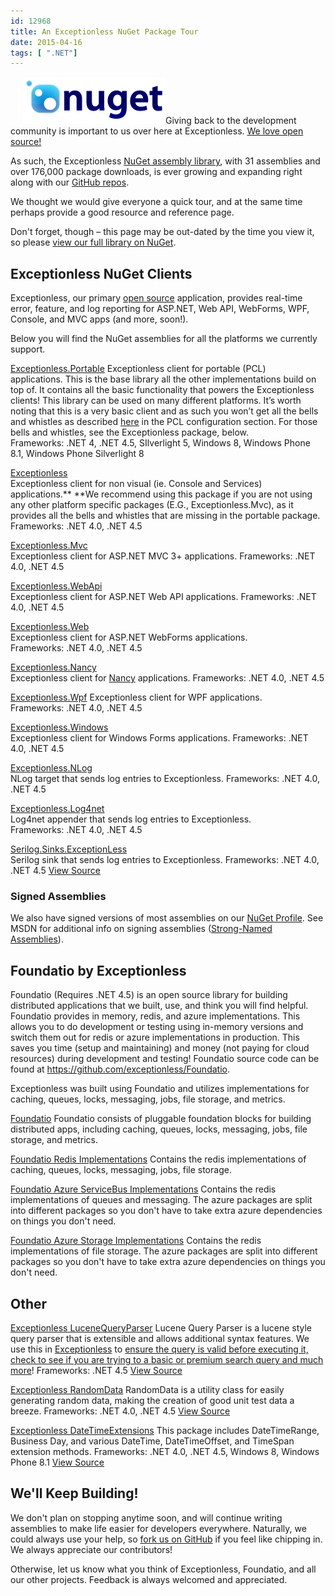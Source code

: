 ```yaml
---
id: 12968
title: An Exceptionless NuGet Package Tour
date: 2015-04-16
tags: [ ".NET"]
---
```

<img loading="lazy" class="alignright size-full wp-image-12970" style="margin-left: 20px;" src="/assets/nugetlogo.png" alt="Exceptionless NuGet Packages" width="228" height="75" data-id="12970" />Giving back to the development community is important to us over here at Exceptionless. <a title="Exceptionless on GitHub" href="https://github.com/exceptionless" target="_blank">We love open source!</a>

As such, the Exceptionless <a title="Exceptionless NuGet Assembly Library" href="https://www.nuget.org/profiles/exceptionless?showAllPackages=True" target="_blank">NuGet assembly library</a>, with 31 assemblies and over 176,000 package downloads, is ever growing and expanding right along with our <a title="Exceptionless GitHub Repos" href="https://github.com/exceptionless" target="_blank">GitHub repos</a>.

We thought we would give everyone a quick tour, and at the same time perhaps provide a good resource and reference page.

Don't forget, though &#8211; this page may be out-dated by the time you view it, so please <a title="Exceptionless NuGet Packages" href="https://www.nuget.org/profiles/exceptionless?showAllPackages=True" target="_blank">view our full library on NuGet</a>.<!--more-->

## Exceptionless NuGet Clients

Exceptionless, our primary <a title="Exceptionless GitHub Repo" href="https://github.com/exceptionless/Exceptionless.net" target="_blank">open source</a> application, provides real-time error, feature, and log reporting for ASP.NET, Web API, WebForms, WPF, Console, and MVC apps (and more, soon!).

Below you will find the NuGet assemblies for all the platforms we currently support.

<a title="Exceptionless.Portable NuGet Package" href="https://www.nuget.org/packages/Exceptionless.Portable/" target="_blank">Exceptionless.Portable</a>
Exceptionless client for portable (PCL) applications. This is the base library all the other implementations build on top of. It contains all the basic functionality that powers the Exceptionless clients! This library can be used on many different platforms. It’s worth noting that this is a very basic client and as such you won’t get all the bells and whistles as described <a title="Exeptionless Configuration Documentation" href="http://docs.exceptionless.com/contents/configuration/" target="_blank">here</a> in the PCL configuration section. For those bells and whistles, see the Exceptionless package, below.
Frameworks: .NET 4, .NET 4.5, SIlverlight 5, Windows 8, Windows Phone 8.1, Windows Phone Silverlight 8

<a title="Exceptionless NuGet Package" href="https://www.nuget.org/packages/Exceptionless/" target="_blank">Exceptionless<br /> </a>Exceptionless client for non visual (ie. Console and Services) applications.** **We recommend using this package if you are not using any other platform specific packages (E.G., Exceptionless.Mvc), as it provides all the bells and whistles that are missing in the portable package.
Frameworks: .NET 4.0, .NET 4.5

<a title="Exceptionless.Mvc NuGet Package" href="https://www.nuget.org/packages/Exceptionless.Mvc/" target="_blank">Exceptionless.Mvc<br /> </a>Exceptionless client for ASP.NET MVC 3+ applications.
Frameworks: .NET 4.0, .NET 4.5

<a title="Exceptionless.WebApi NuGet Package" href="https://www.nuget.org/packages/Exceptionless.WebApi/" target="_blank">Exceptionless.WebApi<br /> </a>Exceptionless client for ASP.NET Web API applications.
Frameworks: .NET 4.0, .NET 4.5

<a title="Exceptionless.Web NuGet Package" href="https://www.nuget.org/packages/Exceptionless.Web/" target="_blank">Exceptionless.Web<br /> </a>Exceptionless client for ASP.NET WebForms applications.
Frameworks: .NET 4.0, .NET 4.5

<a title="Exceptionless.Nancy NuGet Package" href="https://www.nuget.org/packages/Exceptionless.Nancy/" target="_blank">Exceptionless.Nancy<br /> </a>Exceptionless client for <a title="NancyFX" href="http://nancyfx.org/" target="_blank">Nancy</a> applications.
Frameworks: .NET 4.0, .NET 4.5

<a title="Exceptionless.Wpf NuGet Package" href="https://www.nuget.org/packages/Exceptionless.Wpf/" target="_blank">Exceptionless.Wpf</a>
Exceptionless client for WPF applications.
Frameworks: .NET 4.0, .NET 4.5

<a title="Exceptionless.Windows NuGet Package" href="https://www.nuget.org/packages/Exceptionless.Windows/" target="_blank">Exceptionless.Windows<br /> </a>Exceptionless client for Windows Forms applications.
Frameworks: .NET 4.0, .NET 4.5

<a title="Exceptionless.NLog NuGet Package" href="https://www.nuget.org/packages/Exceptionless.NLog/" target="_blank">Exceptionless.NLog<br /> </a>NLog target that sends log entries to Exceptionless.
Frameworks: .NET 4.0, .NET 4.5

<a title="Exceptionless.Log4net NuGet Package" href="https://www.nuget.org/packages/Exceptionless.Log4net/" target="_blank">Exceptionless.Log4net<br /> </a>Log4net appender that sends log entries to Exceptionless.
Frameworks: .NET 4.0, .NET 4.5

<a title="Serilog.Sinks.Exceptionless NuGet Package" href="https://www.nuget.org/packages/Serilog.Sinks.ExceptionLess/" target="_blank">Serilog.Sinks.ExceptionLess<br /> </a>Serilog sink that sends log entries to Exceptionless.
Frameworks: .NET 4.0, .NET 4.5
<a title="Exceptionless sink for Serilog Source Code" href="https://github.com/serilog/serilog-sinks-exceptionless" target="_blank">View Source</a>

### Signed Assemblies

We also have signed versions of most assemblies on our <a title="Exceptionless NuGet Profile" href="https://www.nuget.org/profiles/exceptionless?showAllPackages=True" target="_blank">NuGet Profile</a>. See MSDN for additional info on signing assemblies (<a title="Strong-Named Signed Assemblies" href="https://msdn.microsoft.com/en-us/library/wd40t7ad%28v=vs.110%29.aspx" target="_blank">Strong-Named Assemblies</a>).

## Foundatio by Exceptionless

Foundatio (Requires .NET 4.5) is an open source library for building distributed applications that we built, use, and think you will find helpful. Foundatio provides in memory, redis, and azure implementations. This allows you to do development or testing using in-memory versions and switch them out for redis or azure implementations in production. This saves you time (setup and maintaining) and money (not paying for cloud resources) during development and testing! Foundatio source code can be found at <a title="Foiundatio Source Code on GitHub" href="https://github.com/exceptionless/Foundatio" target="_blank">https://github.com/exceptionless/Foundatio</a>.

Exceptionless was built using Foundatio and utilizes implementations for caching, queues, locks, messaging, jobs, file storage, and metrics.

<a title="Foundatio Exceptionless NuGet Package" href="https://www.nuget.org/packages/Foundatio/" target="_blank">Foundatio</a>
Foundatio consists of pluggable foundation blocks for building distributed apps, including caching, queues, locks, messaging, jobs, file storage, and metrics.

<a title="Foundatio Redis Implementations NuGet Package" href="https://www.nuget.org/packages/Foundatio.Redis/" target="_blank">Foundatio Redis Implementations</a>
Contains the redis implementations of caching, queues, locks, messaging, jobs, file storage.

<a title="Foundatio Azure ServiceBus Implementations NuGet Package" href="https://www.nuget.org/packages/Foundatio.AzureServiceBus/" target="_blank">Foundatio Azure ServiceBus Implementations</a>
Contains the redis implementations of queues and messaging. The azure packages are split into different packages so you don't have to take extra azure dependencies on things you don't need.

<a title="Foundatio Azure Storage Implementations NuGet Package" href="https://www.nuget.org/packages/Foundatio.AzureStorage/" target="_blank">Foundatio Azure Storage Implementations</a>
Contains the redis implementations of file storage. The azure packages are split into different packages so you don't have to take extra azure dependencies on things you don't need.

## Other

<a title="Exceptionless Lucene Query Parser NuGet Package" href="https://www.nuget.org/packages/Exceptionless.LuceneQueryParser/" target="_blank">Exceptionless LuceneQueryParser</a>
Lucene Query Parser is a lucene style query parser that is extensible and allows additional syntax features. We use this in <a title="Exceptionless Source Code" href="https://github.com/exceptionless/Exceptionless" target="_blank">Exceptionless</a> to <a title="Exceptionless Query Source Code" href="https://github.com/exceptionless/Exceptionless/blob/master/Source/Core/Filter/QueryProcessorVisitor.cs" target="_blank">ensure the query is valid before executing it, check to see if you are trying to a basic or premium search query and much more</a>!
Frameworks: .NET 4.5
<a title="Exceptionless LuceneQueryParser Source on GitHub" href="https://github.com/exceptionless/Exceptionless.LuceneQueryParser" target="_blank">View Source</a>

<a title="Exceptionless Random Data NuGet Package" href="https://www.nuget.org/packages/Exceptionless.RandomData/" target="_blank">Exceptionless RandomData</a>
RandomData is a utility class for easily generating random data, making the creation of good unit test data a breeze.
Frameworks: .NET 4.0, .NET 4.5
<a title="Exceptionless Random Data Source Code" href="https://github.com/exceptionless/Exceptionless.RandomData" target="_blank">View Source</a>

<a title="Exceptionless Date Time Extensions NuGet Package" href="https://www.nuget.org/packages/Exceptionless.DateTimeExtensions/" target="_blank">Exceptionless DateTimeExtensions</a>
This package includes DateTimeRange, Business Day, and various DateTime, DateTimeOffset, and TimeSpan extension methods.
Frameworks: .NET 4.0, .NET 4.5, Windows 8, Windows Phone 8.1
<a title="Exceptionless DateTimeExtensions Source Code on GitHub" href="https://github.com/exceptionless/Exceptionless.DateTimeExtensions" target="_blank">View Source</a>

## We'll Keep Building!

We don't plan on stopping anytime soon, and will continue writing assemblies to make life easier for developers everywhere. Naturally, we could always use your help, so <a title="Exceptionless GitHub" href="https://github.com/exceptionless" target="_blank">fork us on GitHub</a> if you feel like chipping in. We always appreciate our contributors!

Otherwise, let us know what you think of Exceptionless, Foundatio, and all our other projects. Feedback is always welcomed and appreciated.
